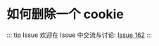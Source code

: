 # 如何删除一个 cookie



::: tip Issue 
 欢迎在 Issue 中交流与讨论: [Issue 162](https://github.com/shfshanyue/Daily-Question/issues/162) 
:::



